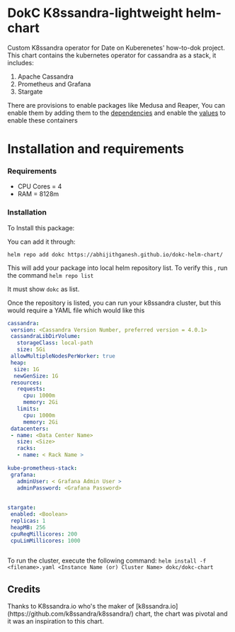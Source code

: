 # DokC K8ssandra-lightweight helm-chart
Custom K8ssandra operator for Date on Kuberenetes' how-to-dok project.
This chart contains the kubernetes operator for cassandra as a stack, it includes:
  1.  Apache Cassandra
  2.  Prometheus and Grafana
  3.  Stargate
 
 
 There are provisions to enable packages like Medusa and Reaper, You can enable them by adding them to the [dependencies](https://github.com/AbhijithGanesh/dokc-helm-chart/blob/510ad7c0ffe14a056b05cc67339f5205811cfd91/Chart.yaml#L2-L21) and enable the [values](https://github.com/AbhijithGanesh/dokc-helm-chart/blob/510ad7c0ffe14a056b05cc67339f5205811cfd91/values.yaml#L180) to enable these containers
 
 
 <h1> Installation and requirements </h1>
 
 <h3> Requirements </h3> 
 
  - CPU Cores = 4
  - RAM = 8128m
<h3> Installation </h3>
 To Install this package:
 
 You can add it through:
 
 `helm repo add dokc https://abhijithganesh.github.io/dokc-helm-chart/`
 
 This will add your package into local helm repository list.
 To verify this , run the command
 `helm repo list`
 
 It must show `dokc` as list.
 
 Once the repository is listed, you can run your k8ssandra cluster, but this would require a YAML file which would like this
 ```yml
 cassandra:
  version: <Cassandra Version Number, preferred version = 4.0.1> 
  cassandraLibDirVolume:
    storageClass: local-path
    size: 5Gi
  allowMultipleNodesPerWorker: true
  heap:
   size: 1G
   newGenSize: 1G
  resources:
    requests:
      cpu: 1000m
      memory: 2Gi
    limits:
      cpu: 1000m
      memory: 2Gi
  datacenters:
  - name: <Data Center Name>
    size: <Size>
    racks:
    - name: < Rack Name >
    
kube-prometheus-stack:
  grafana:
    adminUser: < Grafana Admin User >
    adminPassword: <Grafana Password>
    
    
stargate:
  enabled: <Boolean>
  replicas: 1
  heapMB: 256
  cpuReqMillicores: 200
  cpuLimMillicores: 1000
  
```
 
 To run the cluster, execute the following command:
 `helm install -f <filename>.yaml <Instance Name (or) Cluster Name> dokc/dokc-chart`
 
 
 <h2> Credits </h2>
 Thanks to K8ssandra.io who's the maker of [k8ssandra.io](https://github.com/k8ssandra/k8ssandra/) chart, the chart was pivotal and it was an inspiration to this chart.
